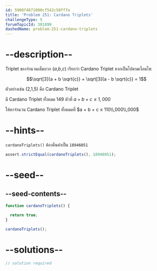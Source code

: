 ```yaml
---
id: 5900f4671000cf542c50ff7a
title: 'Problem 251: Cardano Triplets'
challengeType: 5
forumTopicId: 301899
dashedName: problem-251-cardano-triplets
---
```


# --description--

Triplet ของจำนวนเต็มบวก ($a$,$b$,$c$) เรียกว่า Cardano Triplet หากเป็นไปตามเงื่อนไข:

$$\sqrt[3]{a + b \sqrt{c}} + \sqrt[3]{a - b \sqrt{c}} = 1$$

ตัวอย่างเช่น (2,1,5) คือ Cardano Triplet

มี Cardano Triplet ทั้งหมด 149 ตัวที่ $a + b + c ≤ 1,000$

ให้หาจำนวน Cardano Triplet ทั้งหมดที่ $a + b + c ≤ 110\\,000\\,000$

# --hints--

`cardanoTriplets()` ต้องคืนค่าเป็น `18946051`

```js
assert.strictEqual(cardanoTriplets(), 18946051);
```

# --seed--

## --seed-contents--

```js
function cardanoTriplets() {

  return true;
}

cardanoTriplets();
```

# --solutions--

```js
// solution required
```
